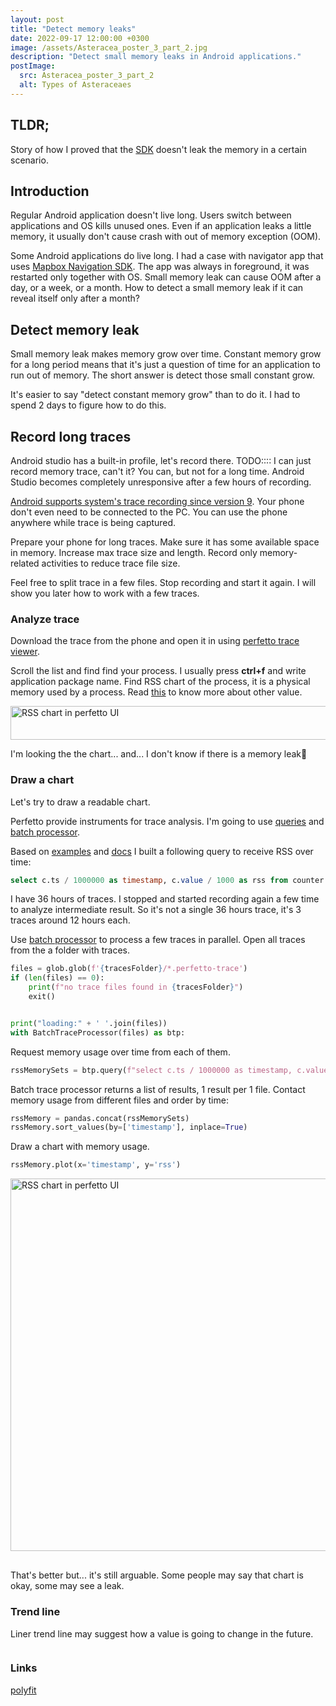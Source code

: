 ```yaml
---
layout: post
title: "Detect memory leaks"
date: 2022-09-17 12:00:00 +0300
image: /assets/Asteracea_poster_3_part_2.jpg
description: "Detect small memory leaks in Android applications."
postImage:
  src: Asteracea_poster_3_part_2
  alt: Types of Asteraceaes
---
```


## TLDR;

Story of how I proved that the [SDK]((https://github.com/mapbox/mapbox-navigation-android)) doesn't leak the memory in a certain scenario.

## Introduction

Regular Android application doesn't live long.
Users switch between applications and OS kills unused ones.
Even if an application leaks a little memory, it usually don't cause crash with out of memory exception (OOM).

Some Android applications do live long.
I had a case with navigator app that uses [Mapbox Navigation SDK](https://github.com/mapbox/mapbox-navigation-android).
The app was always in foreground, it was restarted only together with OS.
Small memory leak can cause OOM after a day, or a week, or a month.
How to detect a small memory leak if it can reveal itself only after a month?

## Detect memory leak

Small memory leak makes memory grow over time.
Constant memory grow for a long period means that it's just a question of time for an application to run out of memory.
The short answer is detect those small constant grow.

It's easier to say "detect constant memory grow" than to do it.
I had to spend 2 days to figure how to do this.


## Record long traces

Android studio has a built-in profile, let's record there.
TODO::::
I can just record memory trace, can't it?
You can, but not for a long time.
Android Studio becomes completely unresponsive after a few hours of recording.

[Android supports system's trace recording since version 9](https://developer.android.com/topic/performance/tracing/on-device).
Your phone don't even need to be connected to the PC.
You can use the phone anywhere while trace is being captured.

Prepare your phone for long traces.
Make sure it has some available space in memory.
Increase max trace size and length.
Record only memory-related activities to reduce trace file size.

Feel free to split trace in a few files.
Stop recording and start it again.
I will show you later how to work with a few traces.

### Analyze trace

Download the trace from the phone and open it in using [perfetto trace viewer](https://ui.perfetto.dev/).


Scroll the list and find find your process.
I usually press **ctrl+f** and write application package name.
Find RSS chart of the process, it is a physical memory used by a process.
Read [this](https://perfetto.dev/docs/case-studies/memory#linux-memory-management) to know more about other value.


<div style="overflow-x: auto;">
  <img
    height="54"
    width="3570"
    style="max-width: none"
    src="{{site.images.baseUrl}}/detect_memory_leak_rss_chart_perfetto.jpg"
    alt="RSS chart in perfetto UI">
</div>

I'm looking the the chart... and...
I don't know if there is a memory leak🥲

### Draw a chart

Let's try to draw a readable chart.

Perfetto provide instruments for trace analysis.
I'm going to use [queries](https://perfetto.dev/docs/analysis/trace-processor) and [batch processor](https://perfetto.dev/docs/analysis/batch-trace-processor).

Based on [examples](https://perfetto.dev/docs/data-sources/memory-counters#sql) and [docs](https://perfetto.dev/docs/analysis/sql-tables) I built a following query to receive RSS over time:
```sql
select c.ts / 1000000 as timestamp, c.value / 1000 as rss from counter as c left join process_counter_track as t on c.track_id = t.id left join process as p using (upid) where t.name like 'mem.rss' and p.name like '{packageName}' order by c.ts
```

I have 36 hours of traces.
I stopped and started recording again a few time to analyze intermediate result.
So it's not a single 36 hours trace, it's 3 traces around 12 hours each. 

Use [batch processor](https://perfetto.dev/docs/analysis/batch-trace-processor) to process a few traces in parallel.
Open all traces from the a folder with traces.

```python
files = glob.glob(f'{tracesFolder}/*.perfetto-trace')
if (len(files) == 0):
    print(f"no trace files found in {tracesFolder}")
    exit()


print("loading:" + ' '.join(files))
with BatchTraceProcessor(files) as btp:
```

Request memory usage over time from each of them.
```python
rssMemorySets = btp.query(f"select c.ts / 1000000 as timestamp, c.value / 1000 as rss from counter as c left join process_counter_track as t on c.track_id = t.id left join process as p using (upid) where t.name like 'mem.rss' and p.name like '{packageName}' order by c.ts")
```

Batch trace processor returns a list of results, 1 result per 1 file.
Contact memory usage from different files and order by time:

```python
rssMemory = pandas.concat(rssMemorySets)
rssMemory.sort_values(by=['timestamp'], inplace=True)
```

Draw a chart with memory usage.
```python
rssMemory.plot(x='timestamp', y='rss')
```

<div style="overflow-x: auto; margin-bottom: 30px">
  <img
    height="596"
    width="3986"
    style="max-width: none"
    src="{{site.images.baseUrl}}/detect_memory_leak_custom_chart.jpg"
    alt="RSS chart in perfetto UI">
</div>


That's better but... it's still arguable.
Some people may say that chart is okay, some may see a leak.

### Trend line

Liner trend line may suggest how a value is going to change in the future.

```python

```

### Links

[polyfit](https://numpy.org/doc/stable/reference/generated/numpy.polyfit.html)